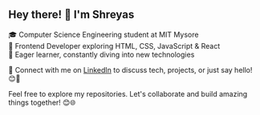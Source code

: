 ## Hey there! 👋 I'm Shreyas

🎓 Computer Science Engineering student at MIT Mysore  
🌟 Frontend Developer exploring HTML, CSS, JavaScript & React  
🚀 Eager learner, constantly diving into new technologies  

🔗 Connect with me on [LinkedIn](https://www.linkedin.com/in/shreyas-m-664578255) to discuss tech, projects, or just say hello! 😊👋

Feel free to explore my repositories. Let's collaborate and build amazing things together! 😊🌐
